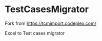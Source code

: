 TestCasesMigrator
=================

Fork from https://tcmimport.codeplex.com/

Excel to Test cases migrator
